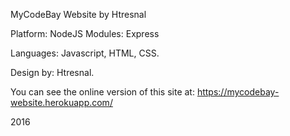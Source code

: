 MyCodeBay Website by Htresnal

Platform: NodeJS
Modules: Express

Languages: Javascript, HTML, CSS.

Design by: Htresnal.

You can see the online version of this site at:
https://mycodebay-website.herokuapp.com/

2016